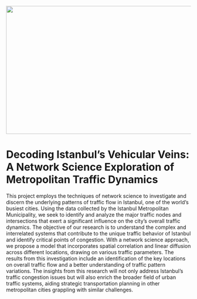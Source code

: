 
<p align="center">
  <img width="716" height="348" src="https://i.imgur.com/rLIKywe.png">
</p> 
 
# Decoding Istanbul’s Vehicular Veins: A Network Science Exploration of Metropolitan Traffic Dynamics

This project employs the techniques of network science to investigate and discern the underlying
patterns of traffic flow in Istanbul, one of the world’s busiest cities. Using the data collected by
the Istanbul Metropolitan Municipality, we seek to identify and analyze the major traffic nodes
and intersections that exert a significant influence on the city’s overall traffic dynamics. The
objective of our research is to understand the complex and interrelated systems that contribute to
the unique traffic behavior of Istanbul and identify critical points of congestion. With a network
science approach, we propose a model that incorporates spatial correlation and linear diffusion
across different locations, drawing on various traffic parameters. The results from this investigation
include an identification of the key locations on overall traffic flow and a better understanding of
traffic pattern variations. The insights from this research will not only address Istanbul’s traffic
congestion issues but will also enrich the broader field of urban traffic systems, aiding strategic
transportation planning in other metropolitan cities grappling with similar challenges.
